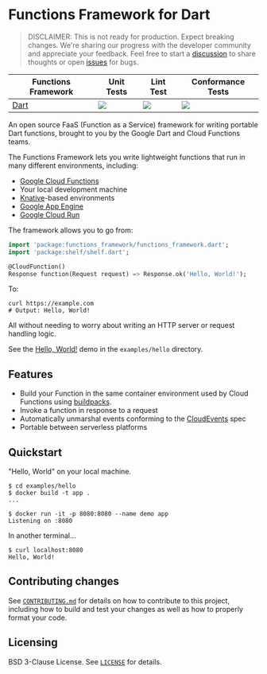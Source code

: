 # Functions Framework for Dart

> DISCLAIMER: This is not ready for production. Expect breaking changes.
> We're sharing our progress with the developer community and appreciate
> your feedback. Feel free to start a
> [discussion](https://github.com/GoogleCloudPlatform/functions-framework-dart/discussions)
> to share thoughts or open
> [issues](https://github.com/GoogleCloudPlatform/functions-framework-dart/issues)
> for bugs.

|Functions Framework|Unit Tests|Lint Test|Conformance Tests|
|---|---|---|---|
[Dart][ff_dart]| [![][ff_dart_unit_img]][ff_dart_unit_link] | [![][ff_dart_lint_img]][ff_dart_lint_link] | [![][ff_dart_conformance_img]][ff_dart_conformance_link] |

An open source FaaS (Function as a Service) framework for writing portable Dart functions,
brought to you by the Google Dart and Cloud Functions teams.

The Functions Framework lets you write lightweight functions that run in many
different environments, including:

- [Google Cloud Functions](https://cloud.google.com/functions/)
- Your local development machine
- [Knative](https://github.com/knative/)-based environments
- [Google App Engine](https://cloud.google.com/appengine/docs/go/)
- [Google Cloud Run](https://cloud.google.com/run/docs/quickstarts/build-and-deploy)

The framework allows you to go from:

```dart
import 'package:functions_framework/functions_framework.dart';
import 'package:shelf/shelf.dart';

@CloudFunction()
Response function(Request request) => Response.ok('Hello, World!');
```

To:

```shell
curl https://example.com
# Output: Hello, World!
```

All without needing to worry about writing an HTTP server or request
handling logic.

See the [Hello, World!](examples/hello/lib/functions.dart) demo in the
`examples/hello` directory.

## Features

- Build your Function in the same container environment used by Cloud
  Functions using [buildpacks](https://github.com/GoogleCloudPlatform/buildpacks).
- Invoke a function in response to a request
- Automatically unmarshal events conforming to the
  [CloudEvents](https://cloudevents.io/) spec
- Portable between serverless platforms

## Quickstart

"Hello, World" on your local machine.

```shell
$ cd examples/hello
$ docker build -t app .
...

$ docker run -it -p 8080:8080 --name demo app
Listening on :8080
```

In another terminal...

```shell
$ curl localhost:8080
Hello, World!
```

## Contributing changes

See [`CONTRIBUTING.md`](CONTRIBUTING.md) for details on how to contribute to
this project, including how to build and test your changes as well as how to
properly format your code.

## Licensing

BSD 3-Clause License. See [`LICENSE`](LICENSE) for details.

<!-- Repo links -->

[ff_dart]: https://github.com/GoogleCloudPlatform/functions-framework-dart

<!-- Unit Test links -->

[ff_dart_unit_img]: https://github.com/GoogleCloudPlatform/functions-framework-dart/workflows/Dart%20Unit%20CI/badge.svg?branch=main
[ff_dart_unit_link]: https://github.com/GoogleCloudPlatform/functions-framework-dart/actions?query=workflow%3A"Dart+Unit+CI"+branch%3Amain

<!-- Lint Test links -->

[ff_dart_lint_img]: https://github.com/GoogleCloudPlatform/functions-framework-dart/workflows/Dart%20Lint%20CI/badge.svg?branch=main
[ff_dart_lint_link]: https://github.com/GoogleCloudPlatform/functions-framework-dart/actions?query=workflow%3A"Dart+Lint+CI"+branch%3Amain

<!-- Conformance Test links -->

[ff_dart_conformance_img]: https://github.com/GoogleCloudPlatform/functions-framework-dart/workflows/Dart%20Conformance%20CI/badge.svg?branch=main
[ff_dart_conformance_link]: https://github.com/GoogleCloudPlatform/functions-framework-dart/actions?query=workflow%3A"Dart+Conformance+CI"+branch%3Amain
